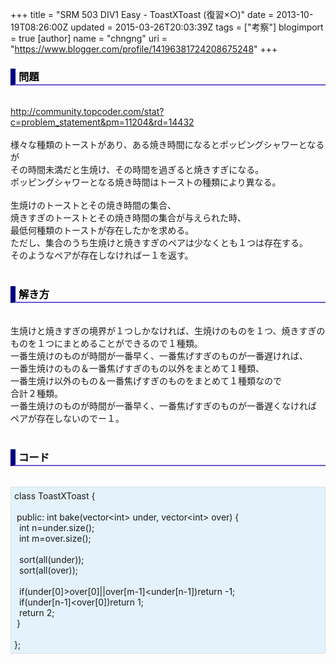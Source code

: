 +++
title = "SRM 503 DIV1 Easy - ToastXToast (復習×○)"
date = 2013-10-19T08:26:00Z
updated = 2015-03-26T20:03:39Z
tags = ["考察"]
blogimport = true 
[author]
	name = "chngng"
	uri = "https://www.blogger.com/profile/14196381724208675248"
+++

<div dir="ltr" style="text-align: left;" trbidi="on"><h3 style="border-bottom: 2px solid slateblue; border-left: 8px solid navy; color: black; padding: 0px 0px 1px 5px;">問題 </h3><br /><a href="http://community.topcoder.com/stat?c=problem_statement&amp;pm=11204&amp;rd=14432" target="_blank">http://community.topcoder.com/stat?c=problem_statement&amp;pm=11204&amp;rd=14432</a><br /><br />様々な種類のトーストがあり、ある焼き時間になるとポッピングシャワーとなるが<br />その時間未満だと生焼け、その時間を過ぎると焼きすぎになる。<br />ポッピングシャワーとなる焼き時間はトーストの種類により異なる。<br /><br />生焼けのトーストとその焼き時間の集合、<br />焼きすぎのトーストとその焼き時間の集合が与えられた時、<br />最低何種類のトーストが存在したかを求める。<br />ただし、集合のうち生焼けと焼きすぎのペアは少なくとも１つは存在する。<br />そのようなペアが存在しなければー１を返す。<br /><br /><h3 style="border-bottom: 2px solid slateblue; border-left: 8px solid navy; color: black; padding: 0px 0px 1px 5px;">解き方 </h3><br />生焼けと焼きすぎの境界が１つしかなければ、生焼けのものを１つ、焼きすぎのものを１つにまとめることができるので１種類。<br />一番生焼けのものが時間が一番早く、一番焦げすぎのものが一番遅ければ、<br />一番生焼けのもの＆一番焦げすぎのもの以外をまとめて１種類、<br />一番生焼け以外のもの＆一番焦げすぎのものをまとめて１種類なので<br />合計２種類。<br />一番生焼けのものが時間が一番早く、一番焦げすぎのものが一番遅くなければ<br />ペアが存在しないのでー１。<br /><br /><h3 style="border-bottom: 2px solid slateblue; border-left: 8px solid navy; color: black; padding: 0px 0px 1px 5px;">コード </h3><br /><div style="background-color: #e3f2fb; border: 1px dotted #CCCCCC; padding: 5px;">class ToastXToast {<br /><br /><span class="Apple-tab-span" style="white-space: pre;"> </span>public: int bake(vector&lt;int&gt; under, vector&lt;int&gt; over) {<br /><span class="Apple-tab-span" style="white-space: pre;">  </span>int n=under.size();<br /><span class="Apple-tab-span" style="white-space: pre;">  </span>int m=over.size();<br /><br /><span class="Apple-tab-span" style="white-space: pre;">  </span>sort(all(under));<br /><span class="Apple-tab-span" style="white-space: pre;">  </span>sort(all(over));<br /><br /><span class="Apple-tab-span" style="white-space: pre;">  </span>if(under[0]&gt;over[0]||over[m-1]&lt;under[n-1])return -1;<br /><span class="Apple-tab-span" style="white-space: pre;">  </span>if(under[n-1]&lt;over[0])return 1;<br /><span class="Apple-tab-span" style="white-space: pre;">  </span>return 2;<br /><span class="Apple-tab-span" style="white-space: pre;"> </span>}<br /><br />};</div></div>
